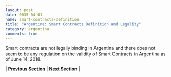 ```yaml
---
layout: post
date: 0035-04-01
name: smart-contracts-definition
title: "Argentina: Smart Contracts Definition and Legality"
category: argentina
comments: true
---
```

Smart contracts are not legally binding in Argentina and there does not seem to be any regulation on the validity of Smart Contracts in Argentina as of June 14, 2018.


| **[Previous Section]( https://neo-project.github.io/global-blockchain-compliance-hub//argentina/argentina-final-liability.html)** | **[Next Section]( https://neo-project.github.io/global-blockchain-compliance-hub//argentina/argentina-dispute-resolution.html)** |
